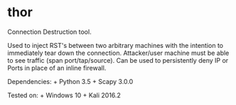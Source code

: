 # thor
Connection Destruction tool.

Used to inject RST's between two arbitrary machines with the intention to immediately tear down the connection. Attacker/user machine must be able to see traffic (span port/tap/source). Can be used to persistently deny IP or Ports in place of an inline firewall.

Dependencies:
    + Python 3.5
    + Scapy 3.0.0
    
Tested on:
    + Windows 10
    + Kali 2016.2
    
    

  
